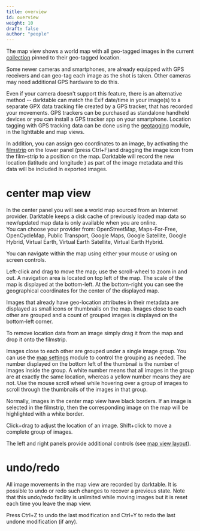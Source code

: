 ```yaml
---
title: overview
id: overview
weight: 10
draft: false
author: "people"
---
```


The map view shows a world map with all geo-tagged images in the current [collection](../lighttable/digital-asset-management/collections.md) pinned to their geo-tagged location. 

Some newer cameras and smartphones, are already equipped with GPS receivers and can geo-tag each image as the shot is taken. Other cameras may need additional GPS hardware to do this.

Even if your camera doesn't support this feature, there is an alternative method -- darktable can match the Exif date/time in your image(s) to a separate GPX data tracking file created by a GPS tracker, that has recorded your movements. GPS trackers can be purchased as standalone handheld devices or you can install a GPS tracker app on your smartphone. Location tagging with GPS tracking data can be done using the [geotagging](../module-reference/utility-modules/shared/geotagging.md) module, in the lighttable and map views.

In addition, you can assign geo coordinates to an image, by activating the [filmstrip](../module-reference/utility-modules/shared/filmstrip.md) on the lower panel (press Ctrl+F)and dragging the image icon from the film-strip to a position on the map.  Darktable will record the new location (latitude and longitude ) as part of the image metadata and this data will be included in exported images.

# center map view

In the center panel you will see a world map sourced from an Internet provider.  Darktable keeps a disk cache of previously loaded map data so new/updated map data is only available when you are online.  
You can choose your provider from:
OpenStreetMap, Maps-For-Free, OpenCycleMap, Public Transport, Google Maps, Google Satellite, Google Hybrid, Virtual Earth, Virtual Earth Satellite, Virtual Earth Hybrid.

You can navigate within the map using either your mouse or using on screen controls. 

Left-click and drag to move the map; use the scroll-wheel to zoom in and out.  A navigation area is located on top left of the map. The scale of the map is displayed at the bottom-left. At the bottom-right you can see the geographical coordinates for the center of the displayed map.

Images that already have geo-location attributes in their metadata are displayed as small icons or thumbnails on the map. Images close to each other are grouped and a count of grouped images is displayed on the bottom-left corner.

To remove location data from an image simply drag it from the map and drop it onto the filmstrip.

Images close to each other are grouped under a single image group. You can use the  [map settings](../module-reference/utility-modules/map/map-settings.md) module to control the grouping as needed. The number displayed on the bottom left of the thumbnail is the number of images inside the group. A white number means that all images in the group are at exactly the same location, whereas a yellow number means they are not. Use the mouse scroll wheel while hovering over a group of images to scroll through the thumbnails of the images in that group.

Normally, images in the center map view have black borders. If an image is selected in the filmstrip, then the corresponding image on the map will be highlighted with a white border.

Click+drag to adjust the location of an image. Shift+click to move a complete group of images.

The left and right panels provide additional controls (see [map view layout](./map-view-layout.md)).

# undo/redo

All image movements in the map view are recorded by darktable. It is possible to undo or redo such changes to recover a previous state. Note that this undo/redo facility is unlimited while moving images but it is reset each time you leave the map view.

Press Ctrl+Z to undo the last modification and Ctrl+Y to redo the last undone modification (if any).
